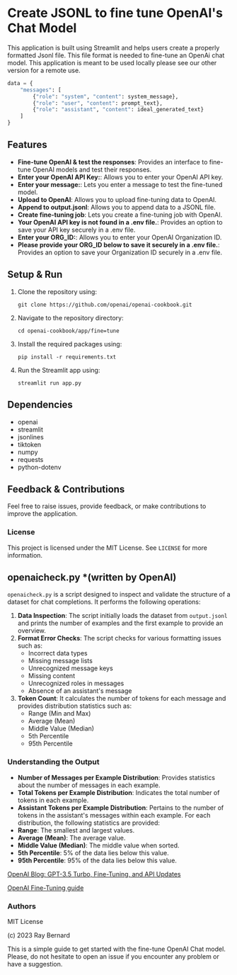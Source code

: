 
# Create JSONL to fine tune OpenAI's Chat Model

This application is built using Streamlit and helps users create a properly formatted Jsonl file. This file format is needed to fine-tune an OpenAi chat model.
This application is meant to be used locally please see our other version for a remote use. 

```python
data = {
    "messages": [
        {"role": "system", "content": system_message},
        {"role": "user", "content": prompt_text},
        {"role": "assistant", "content": ideal_generated_text}
    ]
}
```

## Features

- **Fine-tune OpenAI & test the responses**: Provides an interface to fine-tune OpenAI models and test their responses.
- **Enter your OpenAI API Key:**: Allows you to enter your OpenAI API key.
- **Enter your message:**: Lets you enter a message to test the fine-tuned model.
- **Upload to OpenAI**: Allows you to upload fine-tuning data to OpenAI.
- **Append to output.jsonl**: Allows you to append data to a JSONL file.
- **Create fine-tuning job**: Lets you create a fine-tuning job with OpenAI.
- **Your OpenAI API key is not found in a .env file.**: Provides an option to save your API key securely in a .env file.
- **Enter your ORG_ID:**: Allows you to enter your OpenAI Organization ID.
- **Please provide your ORG_ID below to save it securely in a .env file.**: Provides an option to save your Organization ID securely in a .env file.



## Setup & Run

1. Clone the repository using:
   ```
   git clone https://github.com/openai/openai-cookbook.git
   ```
2. Navigate to the repository directory:
   ```
   cd openai-cookbook/app/fine=tune 
   ```
3. Install the required packages using:
   ```
   pip install -r requirements.txt
   ```
4. Run the Streamlit app using:
   ```
   streamlit run app.py
   ```

## Dependencies
- openai 
- streamlit
- jsonlines
- tiktoken
- numpy
- requests
- python-dotenv

## Feedback & Contributions

Feel free to raise issues, provide feedback, or make contributions to improve the application.

### License

This project is licensed under the MIT License. See `LICENSE` for more information.

## openaicheck.py *(written by OpenAI)

`openaicheck.py` is a script designed to inspect and validate the structure of a dataset for chat completions. It performs the following operations:
1. **Data Inspection**: The script initially loads the dataset from `output.jsonl` and prints the number of examples and the first example to provide an overview.
2. **Format Error Checks**: The script checks for various formatting issues such as:
   - Incorrect data types
   - Missing message lists
   - Unrecognized message keys
   - Missing content
   - Unrecognized roles in messages
   - Absence of an assistant's message
3. **Token Count**: It calculates the number of tokens for each message and provides distribution statistics such as:
   - Range (Min and Max)
   - Average (Mean)
   - Middle Value (Median)
   - 5th Percentile
   - 95th Percentile

### Understanding the Output

- **Number of Messages per Example Distribution**: Provides statistics about the number of messages in each example.
- **Total Tokens per Example Distribution**: Indicates the total number of tokens in each example.
- **Assistant Tokens per Example Distribution**: Pertains to the number of tokens in the assistant's messages within each example.
For each distribution, the following statistics are provided:
- **Range**: The smallest and largest values.
- **Average (Mean)**: The average value.
- **Middle Value (Median)**: The middle value when sorted.
- **5th Percentile**: 5% of the data lies below this value.
- **95th Percentile**: 95% of the data lies below this value.

[OpenAI Blog: GPT-3.5 Turbo, Fine-Tuning, and API Updates](https://openai.com/blog/gpt-3-5-turbo-fine-tuning-and-api-updates)

[OpenAI Fine-Tuning guide](https://platform.openai.com/docs/guides/fine-tuning)

### Authors
MIT License

(c) 2023 Ray Bernard 

This is a simple guide to get started with the fine-tune OpenAI Chat model. Please, do not hesitate to open an issue if you encounter any problem or have a suggestion.
